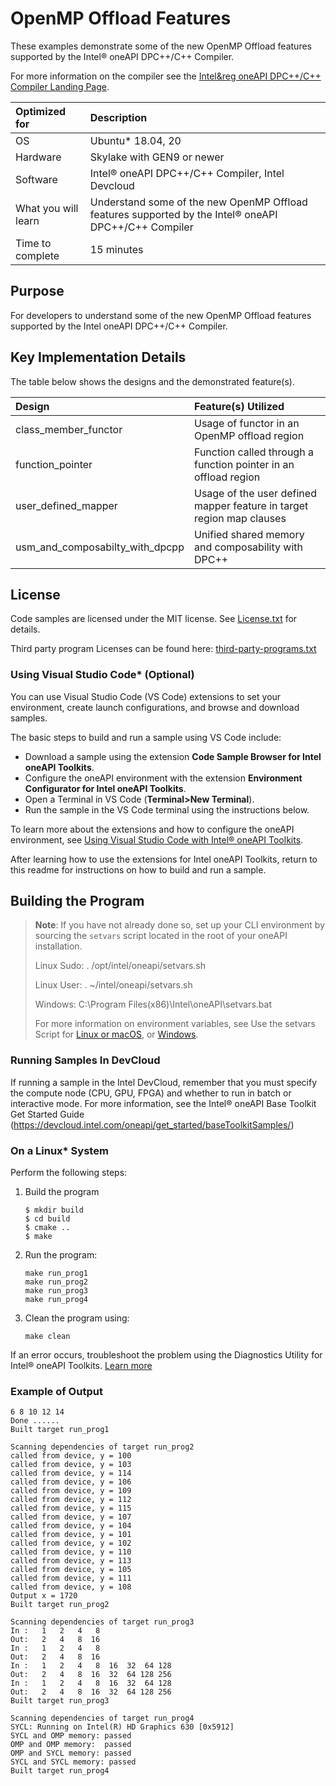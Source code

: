 # OpenMP Offload Features

These examples demonstrate some of the new OpenMP Offload features supported
by the Intel&reg; oneAPI DPC++/C++ Compiler.

For more information on the compiler see the
[Intel&reg oneAPI DPC++/C++ Compiler Landing Page](https://software.intel.com/content/www/us/en/develop/tools/oneapi/components/dpc-compiler.html).

| Optimized for        | Description
|:---                  |:---
| OS                   | Ubuntu* 18.04, 20
| Hardware             | Skylake with GEN9 or newer
| Software             | Intel&reg; oneAPI DPC++/C++ Compiler, Intel Devcloud
| What you will learn  | Understand some of the new OpenMP Offload features supported by the Intel&reg; oneAPI DPC++/C++ Compiler
| Time to complete     | 15 minutes


## Purpose

For developers to understand some of the new OpenMP Offload features supported
by the Intel oneAPI DPC++/C++ Compiler.


## Key Implementation Details

The table below shows the designs and the demonstrated feature(s).

| Design                           | Feature(s) Utilized
| :---                             |:---
| class_member_functor             | Usage of functor in an OpenMP offload region
| function_pointer                 | Function called through a function pointer in an offload region
| user_defined_mapper              | Usage of the user defined mapper feature in target region map clauses
| usm_and_composabilty_with_dpcpp  | Unified shared memory and composability with DPC++


## License

Code samples are licensed under the MIT license. See
[License.txt](https://github.com/oneapi-src/oneAPI-samples/blob/master/License.txt)
for details.

Third party program Licenses can be found here:
[third-party-programs.txt](https://github.com/oneapi-src/oneAPI-samples/blob/master/third-party-programs.txt)



### Using Visual Studio Code*  (Optional)

You can use Visual Studio Code (VS Code) extensions to set your environment, create launch configurations,
and browse and download samples.

The basic steps to build and run a sample using VS Code include:
 - Download a sample using the extension **Code Sample Browser for Intel oneAPI Toolkits**.
 - Configure the oneAPI environment with the extension **Environment Configurator for Intel oneAPI Toolkits**.
 - Open a Terminal in VS Code (**Terminal>New Terminal**).
 - Run the sample in the VS Code terminal using the instructions below.

To learn more about the extensions and how to configure the oneAPI environment, see
[Using Visual Studio Code with Intel® oneAPI Toolkits](https://software.intel.com/content/www/us/en/develop/documentation/using-vs-code-with-intel-oneapi/top.html).

After learning how to use the extensions for Intel oneAPI Toolkits, return to this readme for instructions on how to build and run a sample.


## Building the Program

> **Note**: If you have not already done so, set up your CLI
> environment by sourcing  the `setvars` script located in
> the root of your oneAPI installation.
>
> Linux Sudo: . /opt/intel/oneapi/setvars.sh
>
> Linux User: . ~/intel/oneapi/setvars.sh
>
> Windows: C:\Program Files(x86)\Intel\oneAPI\setvars.bat
>
>For more information on environment variables, see Use the setvars Script for [Linux or macOS](https://www.intel.com/content/www/us/en/develop/documentation/oneapi-programming-guide/top/oneapi-development-environment-setup/use-the-setvars-script-with-linux-or-macos.html), or [Windows](https://www.intel.com/content/www/us/en/develop/documentation/oneapi-programming-guide/top/oneapi-development-environment-setup/use-the-setvars-script-with-windows.html).


### Running Samples In DevCloud

If running a sample in the Intel DevCloud, remember that you must specify the
compute node (CPU, GPU, FPGA) and whether to run in batch or interactive mode.
For more information, see the Intel® oneAPI Base Toolkit Get Started Guide
(https://devcloud.intel.com/oneapi/get_started/baseToolkitSamples/)


### On a Linux* System

Perform the following steps:

1. Build the program
	```
    $ mkdir build
    $ cd build
    $ cmake ..
    $ make
	```

2. Run the program:
    ```
    make run_prog1
    make run_prog2
    make run_prog3
    make run_prog4
    ```

3. Clean the program using:
    ```
    make clean
    ```

If an error occurs, troubleshoot the problem using the Diagnostics Utility for Intel® oneAPI Toolkits.
[Learn more](https://software.intel.com/content/www/us/en/develop/documentation/diagnostic-utility-user-guide/top.html)

### Example of Output

```
6 8 10 12 14
Done ......
Built target run_prog1

Scanning dependencies of target run_prog2
called from device, y = 100
called from device, y = 103
called from device, y = 114
called from device, y = 106
called from device, y = 109
called from device, y = 112
called from device, y = 115
called from device, y = 107
called from device, y = 104
called from device, y = 101
called from device, y = 102
called from device, y = 110
called from device, y = 113
called from device, y = 105
called from device, y = 111
called from device, y = 108
Output x = 1720
Built target run_prog2

Scanning dependencies of target run_prog3
In :   1   2   4   8
Out:   2   4   8  16
In :   1   2   4   8
Out:   2   4   8  16
In :   1   2   4   8  16  32  64 128
Out:   2   4   8  16  32  64 128 256
In :   1   2   4   8  16  32  64 128
Out:   2   4   8  16  32  64 128 256
Built target run_prog3

Scanning dependencies of target run_prog4
SYCL: Running on Intel(R) HD Graphics 630 [0x5912]
SYCL and OMP memory: passed
OMP and OMP memory:  passed
OMP and SYCL memory: passed
SYCL and SYCL memory: passed
Built target run_prog4
```
